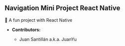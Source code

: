 ## Navigation Mini Project React Native

👻 A fun project with React Native

- **Contributors:**

  - Juan Santillán a.k.a. JuanYu

